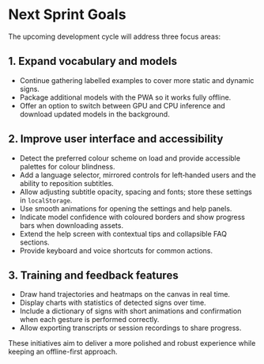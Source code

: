 # Next Sprint Goals

The upcoming development cycle will address three focus areas:

## 1. Expand vocabulary and models
- Continue gathering labelled examples to cover more static and dynamic signs.
- Package additional models with the PWA so it works fully offline.
- Offer an option to switch between GPU and CPU inference and download updated models in the background.

## 2. Improve user interface and accessibility
- Detect the preferred colour scheme on load and provide accessible palettes for colour blindness.
- Add a language selector, mirrored controls for left‑handed users and the ability to reposition subtitles.
- Allow adjusting subtitle opacity, spacing and fonts; store these settings in `localStorage`.
- Use smooth animations for opening the settings and help panels.
- Indicate model confidence with coloured borders and show progress bars when downloading assets.
- Extend the help screen with contextual tips and collapsible FAQ sections.
- Provide keyboard and voice shortcuts for common actions.

## 3. Training and feedback features
- Draw hand trajectories and heatmaps on the canvas in real time.
- Display charts with statistics of detected signs over time.
- Include a dictionary of signs with short animations and confirmation when each gesture is performed correctly.
- Allow exporting transcripts or session recordings to share progress.

These initiatives aim to deliver a more polished and robust experience while keeping an offline-first approach.
